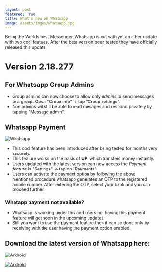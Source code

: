 ```yaml
---
layout: post
featured: True
title: What's new on Whatsapp 
image: assets/imges/whatsapp.jpg
---
```

  
  Being the Worlds best Messenger, Whatsapp is out with yet an other update with two cool featues. After the beta version been tested they have officially released this update.

# Version 2.18.277

## For Whatsapp Group Admins

   * Group admins can now choose to allow only *admins* to send messages to a group. Open "Group info" -> tap "Group settings".
   * Non admins wil still be able to read mesages and respond privately by tapping "Message admin".

## Whatsapp Payment

 ![Whatsapp](/assets/imges/whatsappupi.JPG)

   * This cool feature has been introduced after being tested for months very securely.
   * This feature works on the basis of **UPI** which transfers money instantly.
   * Users updated with the latest version can now access the *Payment feature* in "Settings" -> tap on "Payments"
   * Users can activate the payment option by following the above mentioned procedure whatsapp generates an OTP to the registered mobile number. After entering the OTP, select your bank and you can proceed further.

### Whatapp payment not available?

   * Whatsapp is working under this and users not having this payment feature will get soon in the upcoming updates.
   * Still you want to use the payment feature then it can be done only by receiving with the user having the payment option enabled.

## Download the latest version of Whatsapp here:

 <a href="https://play.google.com/store/apps/details?id=com.whatsapp&hl=en_IN"> ![Android](/assets/img/blog/and.jpg)</a>

 <a href="https://itunes.apple.com/us/app/whatsapp-messenger/id310633997?mt=8"> ![Android](/assets/img/blog/ios.jpg)</a>
